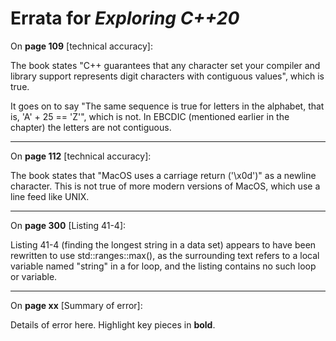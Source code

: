 # Errata for *Exploring C++20*

On **page 109** [technical accuracy]:
 
The book states "C++ guarantees that any character set your compiler and library support represents digit characters with contiguous values", which is true.

It goes on to say "The same sequence is true for letters in the alphabet, that is, 'A' + 25 == 'Z'", which is not.  In EBCDIC (mentioned earlier in the chapter) the letters are not contiguous.

***

On **page 112** [technical accuracy]:
 
The book states that "MacOS uses a carriage return ('\x0d')" as a newline character.  This is not true of more modern versions of MacOS, which use a line feed like UNIX.

***
On **page 300** [Listing 41-4]:
 
Listing 41-4 (finding the longest string in a data set) appears to have been rewritten to use std::ranges::max(), as the surrounding text refers to a local variable named "string" in a for loop, and the listing contains no such loop or variable.

***
On **page xx** [Summary of error]:
 
Details of error here. Highlight key pieces in **bold**.
